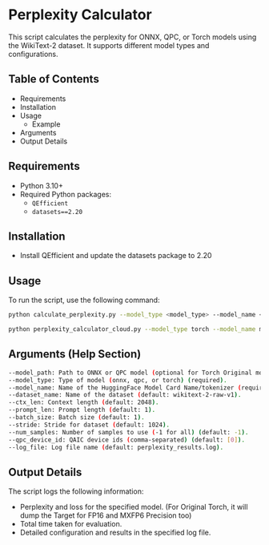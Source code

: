 # Perplexity Calculator

This script calculates the perplexity for ONNX, QPC, or Torch models using the WikiText-2 dataset. It supports different model types and configurations.

## Table of Contents

- Requirements
- Installation
- Usage
  - Example
- Arguments
- Output Details

## Requirements

- Python 3.10+
- Required Python packages:
  - `QEfficient`
  - `datasets==2.20`

## Installation

- Install QEfficient and update the datasets package to 2.20

## Usage

To run the script, use the following command:

```bash
python calculate_perplexity.py --model_type <model_type> --model_name <model_name> [--model_path <model_path>] [--dataset_name <dataset_name>] [--ctx_len <ctx_len>] [--prompt_len <prompt_len>] [--batch_size <batch_size>] [--stride <stride>] [--num_samples <num_samples>] [--qpc_device_id <qpc_device_id>] [--log_file <log_file>]

python perplexity_calculator_cloud.py --model_type torch --model_name meta-llama/Meta-Llama-3-8B-Instruct --num_samples 1
```

## Arguments (Help Section)
```bash
--model_path: Path to ONNX or QPC model (optional for Torch Original models).
--model_type: Type of model (onnx, qpc, or torch) (required).
--model_name: Name of the HuggingFace Model Card Name/tokenizer (required).
--dataset_name: Name of the dataset (default: wikitext-2-raw-v1).
--ctx_len: Context length (default: 2048).
--prompt_len: Prompt length (default: 1).
--batch_size: Batch size (default: 1).
--stride: Stride for dataset (default: 1024).
--num_samples: Number of samples to use (-1 for all) (default: -1).
--qpc_device_id: QAIC device ids (comma-separated) (default: [0]).
--log_file: Log file name (default: perplexity_results.log).
```

## Output Details
The script logs the following information:

- Perplexity and loss for the specified model. (For Original Torch, it will dump the Target for FP16 and MXFP6 Precision too)
- Total time taken for evaluation.
- Detailed configuration and results in the specified log file.






